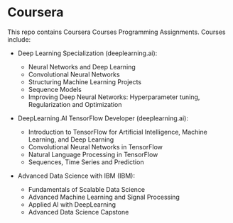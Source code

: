 # Coursera
This repo contains Coursera Courses Programming Assignments. Courses include:
- Deep Learning Specialization (deeplearning.ai):
  - Neural Networks and Deep Learning
  - Convolutional Neural Networks
  - Structuring Machine Learning Projects
  - Sequence Models
  - Improving Deep Neural Networks: Hyperparameter tuning, Regularization and Optimization
  
- DeepLearning.AI TensorFlow Developer (deeplearning.ai):
  - Introduction to TensorFlow for Artificial Intelligence, Machine Learning, and Deep Learning
  - Convolutional Neural Networks in TensorFlow
  - Natural Language Processing in TensorFlow
  - Sequences, Time Series and Prediction

- Advanced Data Science with IBM (IBM):
  - Fundamentals of Scalable Data Science
  - Advanced Machine Learning and Signal Processing
  - Applied AI with DeepLearning
  - Advanced Data Science Capstone
